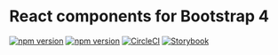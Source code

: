 # React components for Bootstrap 4

[![npm version](https://badge.fury.io/js/%40nexys%2Fuibs4.svg)](https://www.npmjs.com/package/@nexys/uibs4)
[![npm version](https://img.shields.io/npm/v/@nexys/uibs4.svg)](https://www.npmjs.com/package/@nexys/uibs4)
[![CircleCI](https://circleci.com/gh/Nexysweb/uibs4.svg?style=svg)](https://app.circleci.com/jobs/github/Nexysweb/uibs4)
[![Storybook](https://img.shields.io/badge/Storybook-available-FF4785?logo=data)](https://nexysweb.github.io/uibs4/docs)
